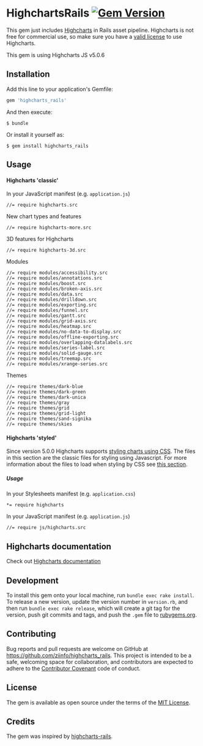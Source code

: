# HighchartsRails [![Gem Version](https://badge.fury.io/rb/highcharts_rails.svg)](https://badge.fury.io/rb/highcharts_rails)

This gem just includes [Highcharts](http://highcharts.com/) in Rails asset pipeline.
Highcharts is not free for commercial use, so make sure you have a [valid license](http://highcharts.com/license) to use Highcharts.

This gem is using Highcharts JS v5.0.6

## Installation

Add this line to your application's Gemfile:

```ruby
gem 'highcharts_rails'
```

And then execute:

    $ bundle

Or install it yourself as:

    $ gem install highcharts_rails

## Usage

#### Highcharts 'classic'

In your JavaScript manifest (e.g. `application.js`)

    //= require highcharts.src

New chart types and features

    //= require highcharts-more.src
    
3D features for Highcharts 

    //= require highcharts-3d.src

Modules

    //= require modules/accessibility.src
    //= require modules/annotations.src
    //= require modules/boost.src
    //= require modules/broken-axis.src
    //= require modules/data.src
    //= require modules/drilldown.src
    //= require modules/exporting.src
    //= require modules/funnel.src
    //= require modules/gantt.src
    //= require modules/grid-axis.src
    //= require modules/heatmap.src
    //= require modules/no-data-to-display.src
    //= require modules/offline-exporting.src
    //= require modules/overlapping-datalabels.src
    //= require modules/series-label.src
    //= require modules/solid-gauge.src
    //= require modules/treemap.src
    //= require modules/xrange-series.src

Themes

    //= require themes/dark-blue
    //= require themes/dark-green
    //= require themes/dark-unica
    //= require themes/gray
    //= require themes/grid
    //= require themes/grid-light
    //= require themes/sand-signika
    //= require themes/skies

#### Highcharts 'styled'

Since version 5.0.0 Highcharts supports [styling charts using CSS](http://www.highcharts.com/docs/chart-design-and-style/style-by-css). The files in this section are the classic files for styling using Javascript. For more information about the files to load when styling by CSS see [this section](http://code.highcharts.com/#stylecss).

##### Usage

In your Stylesheets manifest (e.g. `application.css`)

    *= require highcharts

In your JavaScript manifest (e.g. `application.js`)

    //= require js/highcharts.src

## Highcharts documentation

Check out [Highcharts documentation](http://www.highcharts.com/docs)


## Development

To install this gem onto your local machine, run `bundle exec rake install`. To release a new version, update the version number in `version.rb`, and then run `bundle exec rake release`, which will create a git tag for the version, push git commits and tags, and push the `.gem` file to [rubygems.org](https://rubygems.org).

## Contributing

Bug reports and pull requests are welcome on GitHub at https://github.com/ziinfo/highcharts_rails. This project is intended to be a safe, welcoming space for collaboration, and contributors are expected to adhere to the [Contributor Covenant](http://contributor-covenant.org) code of conduct.


## License

The gem is available as open source under the terms of the [MIT License](http://opensource.org/licenses/MIT).

## Credits

The gem was inspired by [highcharts-rails](https://github.com/PerfectlyNormal/highcharts-rails).

